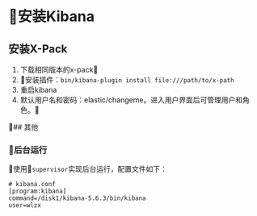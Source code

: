 # 安装Kibana

## 安装X-Pack

1. 下载相同版本的x-pack
2. 安装插件：`bin/kibana-plugin install file:///path/to/x-path`
3. 重启kibana
4. 默认用户名和密码：elastic/changeme。进入用户界面后可管理用户和角色。

## 其他

### 后台运行

使用`supervisor`实现后台运行，配置文件如下：

```
# kibana.conf
[program:kibana]
command=/disk1/kibana-5.6.3/bin/kibana
user=wlzx
```